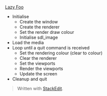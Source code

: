 [Lazy Foo](https://lazyfoo.net/tutorials/SDL/09_the_viewport/index.php)

 - Initialise
   - Create the window
   - Create the renderer
   - Set the render draw colour
   - Initialise sdl_image
 - Load the media
 - Loop until a quit command is received
    - Set the rendering colour (clear to colour)
    - Clear the renderer
    - Set the viewports
    - Render the viewports
    - Update the screen
 - Cleanup and quit

> Written with [StackEdit](https://stackedit.io/).